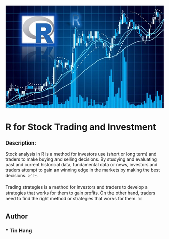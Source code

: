 <img src="TitleR.PNG">

# R for Stock Trading and Investment  
### Description:
Stock analysis in R is a method for investors use (short or long term) and traders to make buying and selling decisions. By studying and evaluating past and current historical data, fundamental data or news, investors and traders attempt to gain an winning edge in the markets by making the best decisions. :chart_with_upwards_trend: :chart_with_downwards_trend:  

Trading strategies is a method for investors and traders to develop a strategies that works for them to gain profits. On the other hand, traders need to find the right method or strategies that works for them. :bar_chart:  
## Author  
### * Tin Hang  
